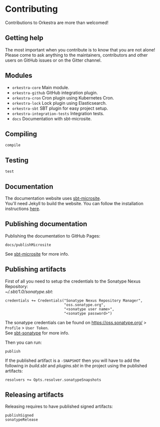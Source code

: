 # Contributing

Contributions to Orkestra are more than welcomed!


## Getting help

The most important when you contribute is to know that you are not alone!  
Please come to ask anything to the maintainers, contributors and other users on GitHub issues or on the Gitter channel.


## Modules

- `orkestra-core` Main module.
- `orkestra-github` GitHub integration plugin.
- `orkestra-cron` Cron plugin using Kubernetes Cron.
- `orkestra-lock` Lock plugin using Elasticsearch.
- `orkestra-sbt` SBT plugin for easy project setup.
- `orkestra-integration-tests` Integration tests.
- `docs` Documentation with sbt-microsite.


## Compiling

```
compile
```


## Testing

```
test
```


## Documentation

The documentation website uses [sbt-microsite](https://47deg.github.io/sbt-microsites/).  
You'll need Jekyll to build the website. You can follow the installation instructions
[here](https://jekyllrb.com/docs/installation/).


## Publishing documentation

Publishing the documentation to GitHub Pages:
```
docs/publishMicrosite
```
See [sbt-microsite](https://47deg.github.io/sbt-microsites/) for more info.


## Publishing artifacts

First of all you need to setup the credentials to the Sonatype Nexus Repository:  
*~/.sbt/1.0/sonatype.sbt*:
```
credentials += Credentials("Sonatype Nexus Repository Manager",
                           "oss.sonatype.org",
                           "<sonatype user name>",
                           "<sonatype password>")
```
The sonatype credentials can be found on https://oss.sonatype.org/ > `Profile` > `User Token`.  
See [sbt-sonatype](https://github.com/xerial/sbt-sonatype) for more info.

Then you can run:
```
publish
```

If the published artifact is a `-SNAPSHOT` then you will have to add the following in *build.sbt* and *plugins.sbt* in
the project using the published artifacts:
```
resolvers += Opts.resolver.sonatypeSnapshots
```


## Releasing artifacts

Releasing requires to have published signed artifacts:
```
publishSigned
sonatypeRelease
```
